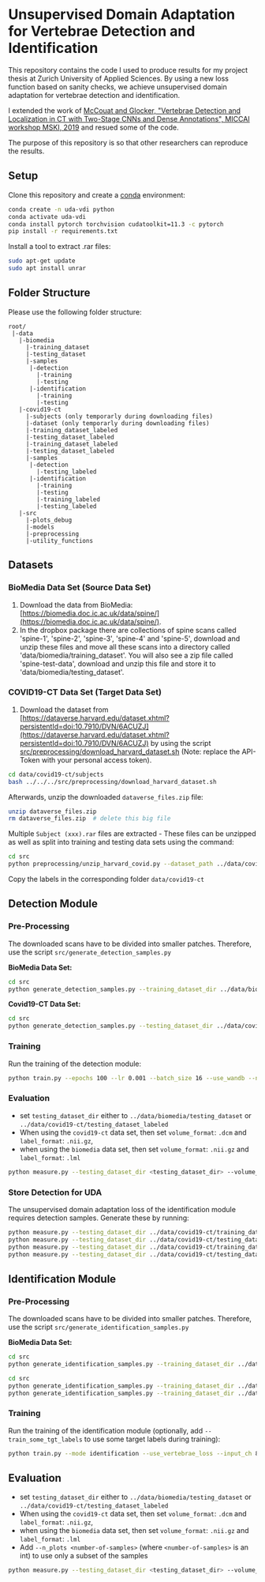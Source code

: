 # Unsupervised Domain Adaptation for Vertebrae Detection and Identification
This repository contains the code I used to produce results for my project thesis at Zurich University of Applied Sciences.
By using a new loss function based on sanity checks, we achieve unsupervised domain adaptation for vertebrae detection and identification.

I extended the work of [McCouat and Glocker, "Vertebrae Detection and Localization in CT with Two-Stage CNNs and Dense Annotations", MICCAI workshop MSKI, 2019](https://arxiv.org/abs/1910.05911) and resued some of the code.

The purpose of this repository is so that other researchers can reproduce the results.

## Setup
Clone this repository and create a [conda](https://docs.conda.io/projects/conda/en/latest/user-guide/install/index.html) environment:

````bash
conda create -n uda-vdi python
conda activate uda-vdi
conda install pytorch torchvision cudatoolkit=11.3 -c pytorch
pip install -r requirements.txt
````

Install a tool to extract .rar files:

````bash
sudo apt-get update
sudo apt install unrar
````

## Folder Structure
Please use the following folder structure:
```
root/
 |-data
   |-biomedia
     |-training_dataset
     |-testing_dataset
     |-samples
      |-detection
        |-training
        |-testing
      |-identification
        |-training
        |-testing
   |-covid19-ct
     |-subjects (only temporarly during downloading files)
     |-dataset (only temporarly during downloading files)
     |-training_dataset_labeled
     |-testing_dataset_labeled
     |-training_dataset_labeled
     |-testing_dataset_labeled
     |-samples
      |-detection
        |-testing_labeled
      |-identification
        |-training
        |-testing
        |-training_labeled
        |-testing_labeled
   |-src
     |-plots_debug
     |-models
     |-preprocessing
     |-utility_functions
```

## Datasets


### BioMedia Data Set (Source Data Set)
1. Download the data from BioMedia: [https://biomedia.doc.ic.ac.uk/data/spine/](https://biomedia.doc.ic.ac.uk/data/spine/). 
2. In the dropbox package there are collections of spine scans called 'spine-1', 'spine-2', 'spine-3', 
'spine-4' and 'spine-5', download and unzip these files and move all these scans into a directory called
'data/biomedia/training_dataset'. You will also see a zip file called 'spine-test-data', download and unzip this file 
and store it to 'data/biomedia/testing_dataset'.
   
### COVID19-CT Data Set (Target Data Set)
1. Download the dataset from [https://dataverse.harvard.edu/dataset.xhtml?persistentId=doi:10.7910/DVN/6ACUZJ](https://dataverse.harvard.edu/dataset.xhtml?persistentId=doi:10.7910/DVN/6ACUZJ)
by using the script [src/preprocessing/download_harvard_dataset.sh](src/preprocessing/download_harvard_dataset.sh) (Note: replace the API-Token with your personal access token).

```bash
cd data/covid19-ct/subjects
bash ../../../src/preprocessing/download_harvard_dataset.sh
```

Afterwards, unzip the downloaded `dataverse_files.zip` file:
```bash
unzip dataverse_files.zip
rm dataverse_files.zip  # delete this big file
```


Multiple `Subject (xxx).rar` files are extracted - These files can be unzipped as well as split into training and testing data sets using the command:

```bash
cd src
python preprocessing/unzip_harvard_covid.py --dataset_path ../data/covid19-ct/subjects --tmp_path ../data/covid19-ct/dataset
```

Copy the labels in the corresponding folder `data/covid19-ct` 

## Detection Module

### Pre-Processing
The downloaded scans have to be divided into smaller patches. Therefore, use the script `src/generate_detection_samples.py`

**BioMedia Data Set:**
```bash
cd src
python generate_detection_samples.py --training_dataset_dir ../data/biomedia/training_dataset --testing_dataset_dir ../data/biomedia/testing_dataset --training_sample_dir ../data/biomedia/samples/detection/training --testing_sample_dir ../data/biomedia/samples/detection/testing --volume_format .nii.gz --label_format .lml
```

**Covid19-CT Data Set:**
```bash
cd src
python generate_detection_samples.py --testing_dataset_dir ../data/covid19-ct/testing_dataset_labeled --testing_sample_dir ../data/covid19-ct/samples/detection/testing_labeled --volume_format .dcm --label_format .nii.gz
```

### Training
Run the training of the detection module:

```bash
python train.py --epochs 100 --lr 0.001 --batch_size 16 --use_wandb --no_da --use_labeled_tgt
```

### Evaluation

- set `testing_dataset_dir` either to `../data/biomedia/testing_dataset` or `../data/covid19-ct/testing_dataset_labeled`
- When using the `covid19-ct` data set, then set `volume_format`: `.dcm` and `label_format`: `.nii.gz`,
- when using the `biomedia` data set, then set `volume_format`: `.nii.gz` and `label_format`: `.lml`
```bash
python measure.py --testing_dataset_dir <testing_dataset_dir> --volume_format <volume_format> --label_format <label_format> --resume_detection <path/to/detection_model.pth> --ignore_small_masks_detection
```

### Store Detection for UDA
The unsupervised domain adaptation loss of the identification module requires detection samples. Generate these by running:

```bash
python measure.py --testing_dataset_dir ../data/covid19-ct/training_dataset --volume_format .dcm --label_format .nii.gz --resume_detection <path/to/detection_model.pth>  --without_label --save_detections --ignore_small_masks_detection --n_plots -1
python measure.py --testing_dataset_dir ../data/covid19-ct/testing_dataset --volume_format .dcm --label_format .nii.gz --resume_detection <path/to/detection_model.pth>  --without_label --save_detections --ignore_small_masks_detection --n_plots -1
python measure.py --testing_dataset_dir ../data/covid19-ct/training_dataset_labeled --volume_format .dcm --label_format .nii.gz --resume_detection <path/to/detection_model.pth>  --without_label --save_detections --ignore_small_masks_detection --n_plots -1
python measure.py --testing_dataset_dir ../data/covid19-ct/testing_dataset_labeled --volume_format .dcm --label_format .nii.gz --resume_detection <path/to/detection_model.pth>  --without_label --save_detections --ignore_small_masks_detection --n_plots -1
```

## Identification Module

### Pre-Processing
The downloaded scans have to be divided into smaller patches. Therefore, use the script `src/generate_identification_samples.py`

**BioMedia Data Set:**
```bash
cd src
python generate_identification_samples.py --training_dataset_dir ../data/biomedia/training_dataset --testing_dataset_dir ../data/biomedia/testing_dataset --training_sample_dir ../data/biomedia/samples/identification/training --testing_sample_dir ../data/biomedia/samples/identification/testing --volume_format .nii.gz --label_format .lml
```

```bash
cd src
python generate_identification_samples.py --training_dataset_dir ../data/covid19-ct/training_dataset --testing_dataset_dir ../data/covid19-ct/testing_dataset --training_sample_dir ../data/covid19-ct/samples/identification/training --testing_sample_dir ../data/covid19-ct/samples/identification/testing --without_label --with_detection --volume_format .dcm --label_format .nii.gz
python generate_identification_samples.py --training_dataset_dir ../data/covid19-ct/training_dataset_labeled --testing_dataset_dir ../data/covid19-ct/testing_dataset_labeled --training_sample_dir ../data/covid19-ct/samples/identification/training_labeled --testing_sample_dir ../data/covid19-ct/samples/identification/testing_labeled --with_detection --volume_format .dcm --label_format .nii.gz
```


### Training
Run the training of the identification module (optionally, add `--train_some_tgt_labels` to use some target labels during training):

```bash
python train.py --mode identification --use_vertebrae_loss --input_ch 8 --epochs 100 --lr 0.0005 --batch_size 32 --use_labeled_tgt --use_wandb 
```

## Evaluation

- set `testing_dataset_dir` either to `../data/biomedia/testing_dataset` or `../data/covid19-ct/testing_dataset_labeled`
- When using the `covid19-ct` data set, then set `volume_format`: `.dcm` and `label_format`: `.nii.gz`,
- when using the `biomedia` data set, then set `volume_format`: `.nii.gz` and `label_format`: `.lml`
- Add `--n_plots <number-of-samples>` (where `<number-of-samples>` is an int) to use only a subset of the samples
```bash
python measure.py --testing_dataset_dir <testing_dataset_dir> --volume_format <volume_format> --label_format <label_format> --resume_detection <path/to/detection_model.pth> --resume_identification <path/to/identification_model.pth> --ignore_small_masks_detection
```
